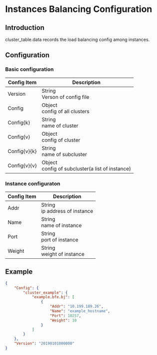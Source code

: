 # Instances Balancing Configuration

## Introduction

cluster_table.data records the load balancing config among instances.

## Configuration

### Basic configuration

| Config Item           | Description                     |
| --------------------- | ------------------------------- |
| Version               | String<br>Verson of config file |
| Config                | Object<br>config of all clusters |
| Config{k}             | String<br>name of cluster |
| Config{v}             | Object<br>config of cluster |
| Config{v}{k}          | String<br>name of subcluster |
| Config{v}{v}          | Object<br>config of subcluster(a list of instance) |

### Instance configuraton

| Config Item           | Description                     |
| --------------------- | ------------------------------- |
| Addr                  | String<br>ip address of instance |
| Name                  | String<br>name of instance |
| Port                  | String<br>port of instance |
| Weight                | String<br>weight of instance |

## Example

```json
{
    "Config": {
        "cluster_example": {
            "example.bfe.bj": [
                {
                    "Addr": "10.199.189.26",
                    "Name": "example_hostname",
                    "Port": 10257,
                    "Weight": 10
                }
            ]
        }
    }, 
    "Version": "20190101000000"
}
```
